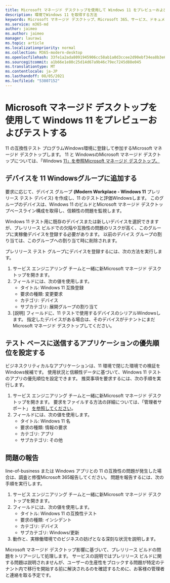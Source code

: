 ```yaml
---
title: Microsoft マネージド デスクトップを使用して Windows 11 をプレビューおよびテストする
description: 環境でWindows 11 を取得する方法
keywords: Microsoft マネージド デスクトップ、Microsoft 365、サービス、ドキュメント
ms.service: m365-md
author: jaimeo
ms.author: jaimeo
manager: laurawi
ms.topic: article
ms.localizationpriority: normal
ms.collection: M365-modern-desktop
ms.openlocfilehash: 33fe1a2ada8091945906cc58ab1a0d3ccee2d90ebf34ea8b3e64cab27ccdc57c
ms.sourcegitcommit: a1b66e1e80c25d14d67a9b46c79ec7245d88e045
ms.translationtype: MT
ms.contentlocale: ja-JP
ms.lasthandoff: 08/05/2021
ms.locfileid: "53807152"
---
```

# <a name="preview-and-test-windows-11-with-microsoft-managed-desktop"></a>Microsoft マネージド デスクトップを使用して Windows 11 をプレビューおよびテストする

 11 の互換性テスト プログラムWindows環境に登録して参加するMicrosoft マネージド デスクトップします。 11 と WindowsのMicrosoft マネージド デスクトップについては、「Windows [11」を参照Microsoft マネージド デスクトップ。](../intro/win11-overview.md) 

## <a name="add-devices-to-the-windows-11-test-group"></a>デバイスを 11 Windowsグループに追加する

要求に応じて、デバイス グループ **(Modern Workplace - Windows 11** プレリリース テスト デバイス) を作成し、11 のテストと評価Windowsします。 このグループのデバイスは、Windows 11 のビルドとMicrosoft マネージド デスクトップベースライン構成を取得し、信頼性の問題を監視します。

Windows 11 テスト用に既存のデバイスまたは新しいデバイスを選択できますが、プレリリース ビルドでの欠陥や互換性の問題のリスクが高く、このグループに実稼働デバイスを登録する必要があります。 以前のデバイス グループの割り当ては、このグループへの割り当て時に削除されます。

プレリリース テスト グループにデバイスを登録するには、次の方法を実行します。

1. サービス エンジニアリング チームと一緒に新Microsoft マネージド デスクトップを開きます。
2. フィールドには、次の値を使用します。
    - タイトル: Windows 11 互換登録
    - 要求の種類: 変更要求
    - カテゴリ: デバイス
    - サブカテゴリ: 展開グループの割り当て
3. [説明] フィールドに、11 テストで使用するデバイスのシリアルWindowsします。 指定したデバイスがある場合は、そのデバイスがテナントにまだMicrosoft マネージド デスクトップしてください。

## <a name="prioritize-applications-to-submit-to-test-base"></a>テスト ベースに送信するアプリケーションの優先順位を設定する

ビジネスクリティカルなアプリケーションは、11 環境で閉じた環境での検証をWindows候補です。 使用状況と信頼性データに基づいて、Windows 11 テストのアプリの優先順位を設定できます。 推奨事項を要求するには、次の手順を実行します。

1. サービス エンジニアリング チームと一緒に新Microsoft マネージド デスクトップを開きます。 要求をファイルする方法の詳細については、「管理者サポート」 [を参照してください](admin-support.md)。
2. フィールドには、次の値を使用します。
    - タイトル: Windows 11 名
    - 要求の種類: 情報の要求
    - カテゴリ: アプリ
    - サブカテゴリ: その他

## <a name="report-issues"></a>問題の報告

line-of-business または Windows アプリとの 11 の互換性の問題が発生した場合は、調査と修復Microsoft 365報告してください。 問題を報告するには、次の手順を実行します。

1. サービス エンジニアリング チームと一緒に新Microsoft マネージド デスクトップを開きます。
2. フィールドには、次の値を使用します。
    - タイトル: Windows 11 の互換性テスト
    - 要求の種類: インシデント
    - カテゴリ: デバイス
    - サブカテゴリ: Windows/更新
3. 動作と、実稼働環境でのビジネスの妨げとなる深刻な状況を説明します。

Microsoft マネージド デスクトップ影響に基づいて、プレリリース ビルドの問題をトリアージして処理します。 サービスの説明ではプレリリース ビルドに関する問題は説明されませんが、ユーザーの生産性をブロックする問題が特定のテナント内で移行を開始する前に解決されるのを確認するために、お客様の管理者と連絡を取る予定です。
